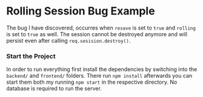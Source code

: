 # Rolling Session Bug Example

The bug I have discovered, occurres when ```resave``` is set to ```true``` and ```rolling``` is set to ```true``` as well.
The session cannot be destroyed anymore and will persist even after calling ```req.sesision.destroy()```.

### Start the Project
In order to run everything first install the dependencies by switching into the ```backend/``` and ```frontend/``` folders.
There run ```npm install``` afterwards you can start them both my running ```npm start``` in the respective directory.
No database is required to run the server.
